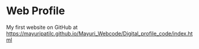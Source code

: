 # Web Profile 
My first website on GitHub at https://mayuripatilc.github.io/Mayuri_Webcode/Digital_profile_code/index.html
